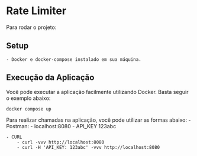 # Rate Limiter 

Para rodar o projeto: 

## Setup

    - Docker e docker-compose instalado em sua máquina. 

## Execução da Aplicação

Você pode executar a aplicação facilmente utilizando Docker. Basta seguir o exemplo abaixo:


```bash
docker compose up 
``` 

Para realizar chamadas na aplicação, você pode utilizar as formas abaixo: 
    - Postman: 
        - localhost:8080 
        - API_KEY 123abc 

    - CURL 
        - curl -vvv http://localhost:8080
        - curl -H 'API_KEY: 123abc' -vvv http://localhost:8080
